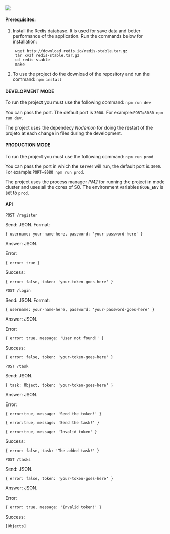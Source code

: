 <img src=https://david-dm.org/lucassantosjr/quick-prototype-express.svg>

#### Prerequisites:

1) Install the Redis database. It is used for save data and better performance of the application. Run the commands below for installation:

        wget http://download.redis.io/redis-stable.tar.gz
        tar xvzf redis-stable.tar.gz
        cd redis-stable
        make

2) To use the project do the download of the repository and run the command: `npm install`

#### DEVELOPMENT MODE

To run the project you must use the following command: `npm run dev`

You can pass the port. The default port is `3000`. For example:`PORT=8080 npm run dev`.

The project uses the dependecy _Nodemon_ for doing the restart of the projeto at each change in files during the development.

#### PRODUCTION MODE

To run the project you must use the following command: `npm run prod`

You can pass the port in which the server will run, the default port is `3000`. For example:`PORT=8080 npm run prod`.

The project uses the process manager _PM2_ for running the project in mode cluster and uses all the cores of SO. The environment variables `ǸODE_ENV` is set to `prod`.

#### API
`POST /register`

Send: JSON. Format: 

    { username: your-name-here, password: 'your-password-here' }

Answer: JSON.

Error: 

    { error: true }

Success: 

    { error: false, token: 'your-token-goes-here' }

`POST /login`

Send: JSON. Format: 

    { username: your-name-here, password: 'your-password-goes-here' }

Answer: JSON.

Error: 

    { error: true, message: 'User not found!' }

Success: 
      
    { error: false, token: 'your-token-goes-here' }

`POST /task`

Send: JSON. 
     
    { task: Object, token: 'your-token-goes-here' }

Answer: JSON.

Error: 

    { error:true, message: 'Send the token!' }

    { error:true, message: 'Send the task!' }
                  
    { error:true, message: 'Invalid token' }
                  
                  
Success: 

    { error: false, task: 'The added task!' }

`POST /tasks`

Send: JSON. 

    { error: false, token: 'your-token-goes-here' }

Answer: JSON.

Error: 

    { error: true, message: 'Invalid token!' }

Success: 

    [Objects]
